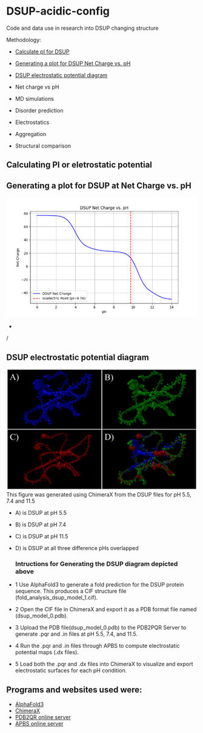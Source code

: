 # DSUP-acidic-config
Code and data use in research into DSUP changing structure

Methodology:
- [Calculate pI for DSUP](Calculate-isoelectric-point/)
- [Generating a plot for DSUP Net Charge vs. pH](https://github.com/Katherine-Brown-8000/DSUP-acidic-config/tree/main/Net-charge-plot)
- [DSUP electrostatic potential diagram](https://github.com/Katherine-Brown-8000/DSUP-acidic-config/tree/main/DSUP%20electrostatic%20potential%20diagram)

- Net charge vs pH
- MD simulations
- Disorder prediction
- Electrostatics
- Aggregation
- Structural comparison


## Calculating PI or eletrostatic potential

## Generating a plot for DSUP at Net Charge vs. pH

![Alt](https://github.com/Katherine-Brown-8000/DSUP-acidic-config/blob/main/DSUP%20NET%20Charge%20vs.%20pH%20chart.png)

 - 
 / 


## DSUP electrostatic potential diagram
![Alt](https://github.com/Katherine-Brown-8000/DSUP-acidic-config/blob/main/DSUP_config_figure_1.png)
This figure was generated using ChimeraX from the DSUP files for pH 5.5, 7.4 and 11.5
- A) is DSUP at pH 5.5
- B) is DSUP at pH 7.4
- C) is DSUP at pH 11.5
- D) is DSUP at all three difference pHs overlapped

  ### Intructions for Generating the DSUP diagram depicted above

 - 1 Use AlphaFold3 to generate a fold prediction for the DSUP protein sequence. This produces a CIF structure file (fold_analysis_dsup_model_1.cif).

 - 2 Open the CIF file in ChimeraX and export it as a PDB format file named (dsup_model_0.pdb).

 - 3 Upload the PDB file(dsup_model_0.pdb) to the PDB2PQR Server to generate .pqr and .in files at pH 5.5, 7.4, and 11.5.

 - 4 Run the .pqr and .in files through APBS to compute electrostatic potential maps (.dx files).

 - 5 Load both the .pqr and .dx files into ChimeraX to visualize and export electrostatic surfaces for each pH condition.


## Programs and websites used were:
 - [AlphaFold3](https://alphafoldserver.com/welcome)
 - [ChimeraX](https://www.cgl.ucsf.edu/chimerax/)
 - [PDB2QR online server](https://server.poissonboltzmann.org/pdb2pqr)
 - [APBS online server](https://server.poissonboltzmann.org/apbs)
